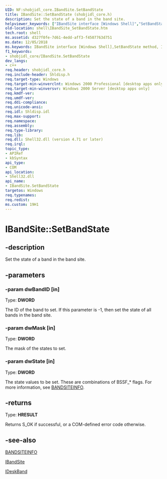 ```yaml
---
UID: NF:shobjidl_core.IBandSite.SetBandState
title: IBandSite::SetBandState (shobjidl_core.h)
description: Set the state of a band in the band site.
helpviewer_keywords: ["IBandSite interface [Windows Shell]","SetBandState method","IBandSite.SetBandState","IBandSite::SetBandState","SetBandState","SetBandState method [Windows Shell]","SetBandState method [Windows Shell]","IBandSite interface","_win32_IBandSite_SetBandState","shell.IBandSite_SetBandState","shobjidl_core/IBandSite::SetBandState"]
old-location: shell\IBandSite_SetBandState.htm
tech.root: shell
ms.assetid: d327f0fe-7d61-4edd-aff3-f4507763d751
ms.date: 12/05/2018
ms.keywords: IBandSite interface [Windows Shell],SetBandState method, IBandSite.SetBandState, IBandSite::SetBandState, SetBandState, SetBandState method [Windows Shell], SetBandState method [Windows Shell],IBandSite interface, _win32_IBandSite_SetBandState, shell.IBandSite_SetBandState, shobjidl_core/IBandSite::SetBandState
f1_keywords:
- shobjidl_core/IBandSite.SetBandState
dev_langs:
- c++
req.header: shobjidl_core.h
req.include-header: Shldisp.h
req.target-type: Windows
req.target-min-winverclnt: Windows 2000 Professional [desktop apps only]
req.target-min-winversvr: Windows 2000 Server [desktop apps only]
req.kmdf-ver: 
req.umdf-ver: 
req.ddi-compliance: 
req.unicode-ansi: 
req.idl: Shldisp.idl
req.max-support: 
req.namespace: 
req.assembly: 
req.type-library: 
req.lib: 
req.dll: Shell32.dll (version 4.71 or later)
req.irql: 
topic_type:
- APIRef
- kbSyntax
api_type:
- COM
api_location:
- Shell32.dll
api_name:
- IBandSite.SetBandState
targetos: Windows
req.typenames: 
req.redist: 
ms.custom: 19H1
---
```


# IBandSite::SetBandState


## -description


Set the state of a band in the band site.


## -parameters




### -param dwBandID [in]

Type: <b>DWORD</b>

The ID of the band to set.  If this parameter is -1, then
				set the state of all bands in the band site.


### -param dwMask [in]

Type: <b>DWORD</b>

The mask of the states to set.


### -param dwState [in]

Type: <b>DWORD</b>

The state values to be set. These are combinations of
				BSSF_* flags. For more information, see <a href="https://docs.microsoft.com/windows/desktop/api/shobjidl_core/ns-shobjidl_core-bandsiteinfo">BANDSITEINFO</a>.


## -returns



Type: <b>HRESULT</b>

Returns S_OK if successful, or a COM-defined error code otherwise.




## -see-also




<a href="https://docs.microsoft.com/windows/desktop/api/shobjidl_core/ns-shobjidl_core-bandsiteinfo">BANDSITEINFO</a>



<a href="https://docs.microsoft.com/windows/desktop/api/shobjidl_core/nn-shobjidl_core-ibandsite">IBandSite</a>



<a href="https://docs.microsoft.com/windows/desktop/api/shobjidl_core/nn-shobjidl_core-ideskband">IDeskBand</a>
 

 

